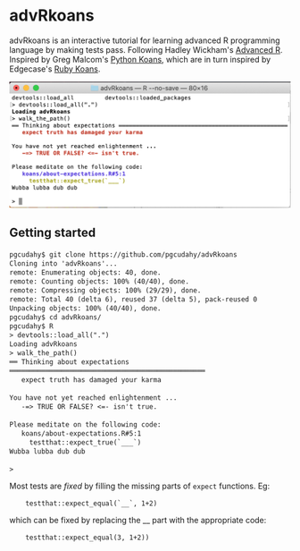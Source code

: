 # advRkoans
advRkoans is an interactive tutorial for learning advanced R programming language by making tests pass. 
Following Hadley Wickham's [Advanced R](https://adv-r.hadley.nz/). 
Inspired by Greg Malcom's [Python Koans](https://github.com/gregmalcolm/python_koans), 
which are in turn inspired by Edgecase's [Ruby Koans](http://rubykoans.com/).

<img src="man/images/screenshot.png" width="512">

## Getting started
```
pgcudahy$ git clone https://github.com/pgcudahy/advRkoans
Cloning into 'advRkoans'...
remote: Enumerating objects: 40, done.
remote: Counting objects: 100% (40/40), done.
remote: Compressing objects: 100% (29/29), done.
remote: Total 40 (delta 6), reused 37 (delta 5), pack-reused 0
Unpacking objects: 100% (40/40), done.
pgcudahy$ cd advRkoans/
pgcudahy$ R
> devtools::load_all(".")
Loading advRkoans
> walk_the_path()
══ Thinking about expectations ═════════════════════════════════════════════════
   expect truth has damaged your karma

You have not yet reached enlightenment ...
   -=> TRUE OR FALSE? <=- isn't true.

Please meditate on the following code:
   koans/about-expectations.R#5:1
     testthat::expect_true(`___`)
Wubba lubba dub dub

> 
```
Most tests are *fixed* by filling the missing parts of `expect` functions. Eg:
```
    testthat::expect_equal(`__`, 1+2)
```
which can be fixed by replacing the __ part with the appropriate code:
```
    testthat::expect_equal(3, 1+2))
```
